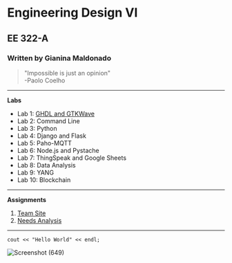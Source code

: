 # Engineering Design VI
## EE 322-A
### Written by Gianina Maldonado  

> "Impossible is just an opinion" </br> -Paolo Coelho

---

**Labs**
* Lab 1: [GHDL and GTKWave](https://github.com/Gianina-M/Engineering-Design-VI/blob/7ac966107967df0016c46c5718dc690231c86f63/Labs/Lab%201.md)
* Lab 2: Command Line
* Lab 3: Python
* Lab 4: Django and Flask
* Lab 5: Paho-MQTT
* Lab 6: Node.js and Pystache
* Lab 7: ThingSpeak and Google Sheets
* Lab 8: Data Analysis
* Lab 9: YANG
* Lab 10: Blockchain

---

**Assignments**
1. [Team Site](https://sites.google.com/stevens.edu/ee-322/home)
2. [Needs Analysis](https://sites.google.com/stevens.edu/ee-322/assignment-2)
   
---

`cout << "Hello World" << endl;`

![Screenshot (649)](https://github.com/user-attachments/assets/00ad2653-96ce-4aa7-bafd-8f18cb6a84ea)
